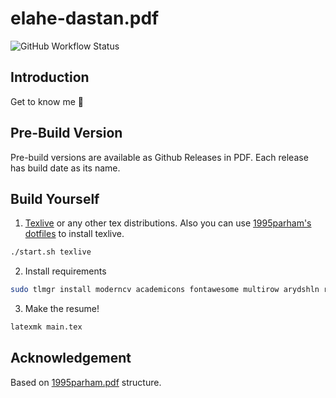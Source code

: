 # elahe-dastan.pdf

![GitHub Workflow Status](https://img.shields.io/github/workflow/status/elahe-dastan/elahe-dastan.pdf/latex?label=latex&logo=github&style=flat-square)

## Introduction

Get to know me :dancer:

## Pre-Build Version

Pre-build versions are available as Github Releases in PDF.
Each release has build date as its name.

## Build Yourself

1. [Texlive](https://tug.org/texlive/) or any other tex distributions.
   Also you can use [1995parham's dotfiles](https://github.com/1995parham/dotfiles) to install texlive.

```sh
./start.sh texlive
```

2. Install requirements

```sh
sudo tlmgr install moderncv academicons fontawesome multirow arydshln roboto xifthen ifmtarg sourcesanspro tcolorbox environ
```

3. Make the resume!

```sh
latexmk main.tex
```

## Acknowledgement

Based on [1995parham.pdf](https://github.com/1995parham/1995parham.pdf) structure.
